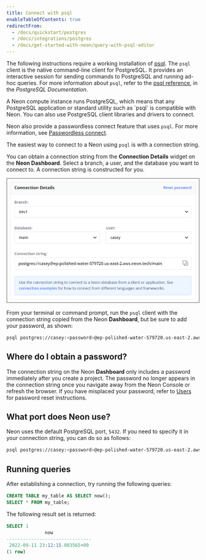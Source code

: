 ```yaml
---
title: Connect with psql
enableTableOfContents: true
redirectFrom:
  - /docs/quickstart/postgres
  - /docs/integrations/postgres
  - /docs/get-started-with-neon/query-with-psql-editor
---
```


The following instructions require a working installation of [psql](https://www.postgresql.org/download/). The `psql` client is the native command-line client for PostgreSQL. It provides an interactive session for sending commands to PostgreSQL and running ad-hoc queries. For more information about `psql`, refer to the [psql reference](https://www.postgresql.org/docs/15/app-psql.html), in the _PostgreSQL Documentation_.

<Admonition type="note">
A Neon compute instance runs PostgreSQL, which means that any PostgreSQL application or standard utility such as `psql` is compatible with Neon. You can also use PostgreSQL client libraries and drivers to connect.

Neon also provide a passwordless connect feature that uses `psql`. For more information, see [Passwordless connect](../passwordless-connect).
</Admonition>

The easiest way to connect to a Neon using `psql` is with a connection string.

You can obtain a connection string from the **Connection Details** widget on the **Neon Dashboard**. Select a branch, a user, and the database you want to connect to. A connection string is constructed for you.

![Connection details widget](./images/connection_details.png)

From your terminal or command prompt, run the `psql` client with the connection string copied from the Neon **Dashboard**, but be sure to add your password, as shown:

```bash
psql postgres://casey:<password>@ep-polished-water-579720.us-east-2.aws.neon.tech/main
```

## Where do I obtain a password?

The connection string on the Neon **Dashboard** only includes a password immediately after you create a project. The password no longer appears in the connection string once you navigate away from the Neon Console or refresh the browser. If you have misplaced your password, refer to [Users](tbd) for password reset instructions.

## What port does Neon use?

Neon uses the default PostgreSQL port, `5432`. If you need to specify it in your connection string, you can do so as follows:

```bash
psql postgres://casey:<password>@ep-polished-water-579720.us-east-2.aws.neon.tech:5432/main
```
  
## Running queries

After establishing a connection, try running the following queries:

```sql
CREATE TABLE my_table AS SELECT now();
SELECT * FROM my_table;
```

The following result set is returned:

```sql
SELECT 1
              now
-------------------------------
 2022-09-11 23:12:15.083565+00
(1 row)
```
